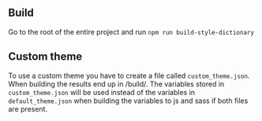 ## Build

Go to the root of the entire project and run
`npm run build-style-dictionary`

## Custom theme

To use a custom theme you have to create a file called `custom_theme.json`. When building the results end up in /build/. The variables stored in `custom_theme.json` will be used instead of the variables in `default_theme.json` when building the variables to js and sass if both files are present. 
